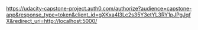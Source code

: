 https://udacity-capstone-project.auth0.com/authorize?audience=capstone-app&response_type=token&client_id=gXKxa4l3Lc2s35Y3etYL3RY1pJPgJqfX&redirect_uri=http://localhost:5000/
